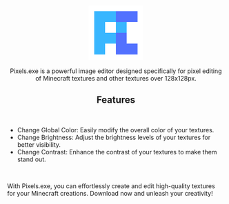 <div class="logo" align="center">
  <img width="25%" src="https://raw.githubusercontent.com/danilppzz/Pixels/master/resources/icon.png" alt="logo">
</div>
<div align="center">

  Pixels.exe is a powerful image editor designed specifically for pixel editing of Minecraft textures and other textures over 128x128px.

  ## Features
</div>

<br>

- Change Global Color: Easily modify the overall color of your textures.
- Change Brightness: Adjust the brightness levels of your textures for better visibility.
- Change Contrast: Enhance the contrast of your textures to make them stand out.

<br>

With Pixels.exe, you can effortlessly create and edit high-quality textures for your Minecraft creations. Download now and unleash your creativity!
